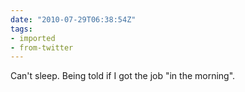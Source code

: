 ```yaml
---
date: "2010-07-29T06:38:54Z"
tags:
- imported
- from-twitter
---
```

Can't sleep. Being told if I got the job "in the morning".
